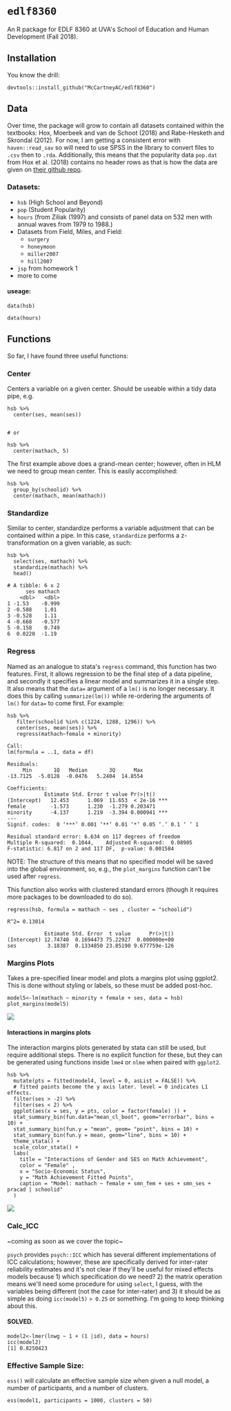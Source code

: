 # `edlf8360`

An R package for EDLF 8360 at UVA's School of Education and Human Development (Fall 2018). 

## Installation
You know the drill:
```
devtools::install_github("McCartneyAC/edlf8360")
```

## Data
Over time, the package will grow to contain all datasets contained within the textbooks: Hox, Moerbeek and van de Schoot (2018) and Rabe-Hesketh and Skrondal (2012). For now, I am getting a consistent error with `haven::read_sav` so will need to use SPSS in the library to convert files to `.csv` then to `.rda`. Additionally, this means that the popularity data `pop.dat` from Hox et al. (2018) contains no header rows as that is how the data are given on [their github repo](https://github.com/MultiLevelAnalysis/Datasets-third-edition-Multilevel-book/tree/master/chapter%202/popularity/MPLUS). 


### Datasets:
* `hsb` (High School and Beyond) 
* `pop` (Student Popularity)
* `hours` (from Ziliak (1997) and consists of panel data on 532 men with annual waves from 1979 to 1988.)
* Datasets from Field, Miles, and Field: 
  * `surgery`
  * `honeymoon`
  * `miller2007`
  * `hill2007`
* `jsp` from homework 1
* more to come 

#### useage: 

```
data(hsb)

data(hours)
```

## Functions

So far, I have found three useful functions: 

### Center

Centers a variable on a given center. Should be useable within a tidy data pipe, e.g. 
```
hsb %>%
  center(ses, mean(ses))
  
  
# or 

hsb %>%
  center(mathach, 5)
```  

The first example above does a grand-mean center; however, often in HLM we need to group mean center. This is easily accomplished:
```
hsb %>% 
  group_by(schoolid) %>% 
  center(mathach, mean(mathach)) 
```

### Standardize

Similar to center, standardize performs a variable adjustment that can be contained within a pipe. In this case, `standardize` performs a z-transformation on a given variable, as such:

```
hsb %>% 
  select(ses, mathach) %>% 
  standardize(mathach) %>% 
  head()
```
```
# A tibble: 6 x 2
      ses mathach
    <dbl>   <dbl>
1 -1.53    -0.999
2 -0.588    1.01 
3 -0.528    1.11 
4 -0.668   -0.577
5 -0.158    0.749
6  0.0220  -1.19 
```
### Regress
Named as an analogue to stata's `regress` command, this function has two features. First, it allows regression to be the final step of a data pipeline, and secondly it specifies a linear model and summarizes it in a single step. It also means that the `data=` argument of a `lm()` is no longer necessary. It does this by calling `summarize(lm())` while re-ordering the arguments of `lm()` for `data=` to come first. For example: 

```
hsb %>% 
   filter(schoolid %in% c(1224, 1288, 1296)) %>% 
   center(ses, mean(ses)) %>% 
   regress(mathach~female + minority)
```
```
Call:
lm(formula = ..1, data = df)

Residuals:
     Min       1Q   Median       3Q      Max 
-13.7125  -5.0128  -0.0476   5.2404  14.8554 

Coefficients:
            Estimate Std. Error t value Pr(>|t|)    
(Intercept)   12.453      1.069  11.653  < 2e-16 ***
female        -1.573      1.230  -1.279 0.203471    
minority      -4.137      1.219  -3.394 0.000941 ***
---
Signif. codes:  0 ‘***’ 0.001 ‘**’ 0.01 ‘*’ 0.05 ‘.’ 0.1 ‘ ’ 1

Residual standard error: 6.634 on 117 degrees of freedom
Multiple R-squared:  0.1044,	Adjusted R-squared:  0.08905 
F-statistic: 6.817 on 2 and 117 DF,  p-value: 0.001584

```
NOTE: The structure of this means that no specified model will be saved into the global environment, so, e.g., the `plot_margins` function can't be used after `regress`. 

This function also works with clustered standard errors (though it requires more packages to be downloaded to do so). 

```
regress(hsb, formula = mathach ~ ses , cluster = "schoolid")
```
```
R^2= 0.13014 

            Estimate Std. Error  t value      Pr(>|t|)
(Intercept) 12.74740  0.1694473 75.22927  0.000000e+00
ses          3.18387  0.1334850 23.85190 9.677759e-126
```

### Margins Plots

Takes a pre-specified linear model and plots a margins plot using ggplot2. This is done without styling or labels, so these must be added post-hoc. 

``` 
model5<-lm(mathach ~ minority + female + ses, data = hsb)
plot_margins(model5)
```
![](https://github.com/McCartneyAC/edlf8360/blob/master/data/margin_model5.png)


#### Interactions in margins plots

The interaction margins plots generated by stata can still be used, but require additional steps. There is no explicit function for these, but they can be generated using functions inside `lme4` or `nlme` when paired with `ggplot2`. 

```
hsb %>% 
  mutate(pts = fitted(model4, level = 0, asList = FALSE)) %>% 
  # fitted points become the y axis later. level = 0 indicates L1 effects. 
  filter(ses > -2) %>% 
  filter(ses < 2) %>% 
  ggplot(aes(x = ses, y = pts, color = factor(female) )) + 
  stat_summary_bin(fun.data="mean_cl_boot", geom="errorbar", bins = 10) + 
  stat_summary_bin(fun.y = "mean", geom= "point", bins = 10) +
  stat_summary_bin(fun.y = mean, geom="line", bins = 10) + 
  theme_stata() +
  scale_color_stata() + 
  labs(
    title = "Interactions of Gender and SES on Math Achievement",
    color = "Female" ,
    x = "Socio-Economic Status",
    y = "Math Achievement Fitted Points",
    caption = "Model: mathach ~ female + smn_fem + ses + smn_ses + pracad | schoolid"
  )
```

![](https://github.com/McCartneyAC/edlf8360/blob/master/data/interaction.png)


### Calc_ICC
~coming as soon as we cover the topic~

`psych` provides `psych::ICC` which has several different implementations of ICC calculations; however, these are specifically derived for inter-rater reliability estimates and it's not clear if they'll be useful for mixed effects models because 1) which specification do we need? 2) the matrix operation means we'll need some procedure for using `select`, I guess, with the variables being different (not the case for inter-rater) and 3) it should be as simple as doing `icc(model5)` `> 0.25` or something. I'm going to keep thinking about this. 



#### SOLVED. 

```
model2<-lmer(lnwg ~ 1 + (1 |id), data = hours)
icc(model2)
[1] 0.8250423
```

### Effective Sample Size:

`ess()` will calculate an effective sample size when given a null model, a number of participants, and a number of clusters. 

```
ess(model1, participants = 1000, clusters = 50)
```
